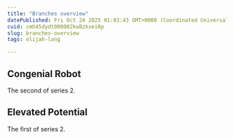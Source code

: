 ```yaml
---
title: "Branches overview"
datePublished: Fri Oct 24 2025 01:03:43 GMT+0000 (Coordinated Universal Time)
cuid: cmh45dydt000002kw8zkxei0p
slug: branches-overview
tags: elijah-lang

---
```


## Congenial Robot

The second of series 2.

## Elevated Potential

The first of series 2.